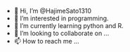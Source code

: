 - 👋 Hi, I’m @HajimeSato1310
- 👀 I’m interested in programming.
- 🌱 I’m currently learning python and R.
- 💞️ I’m looking to collaborate on ...
- 📫 How to reach me ...

<!---
HajimeSato1310/HajimeSato1310 is a ✨ special ✨ repository because its `README.md` (this file) appears on your GitHub profile.
You can click the Preview link to take a look at your changes.
--->
